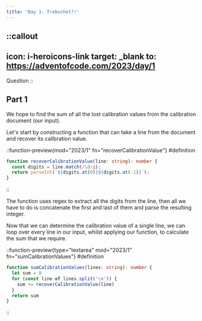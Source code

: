 ```yaml
---
title: 'Day 1: Trebuchet?!'
---
```


::callout
---
icon: i-heroicons-link
target: _blank
to: https://adventofcode.com/2023/day/1
---
Question
::

## Part 1

We hope to find the sum of all the lost calibration values from the calibration document (our input).

Let's start by constructing a function that can take a line from the document and recover its calibration value.


::function-preview{mod="2023/1" fn="recoverCalibrationValue"}
#definition
```typescript
function recoverCalibrationValue(line: string): number {
  const digits = line.match(/\d/g);
  return parseInt(`${digits.at(0)}${digits.at(-1)}`);
}
```
::

The function uses regex to extract all the digits from the line, then all we have to do is concatenate the first and last of them and parse the resulting integer.

Now that we can determine the calibration value of a single line, we can loop over every line in our input, whilst applying our function, to calculate the sum that we require.

::function-preview{type="textarea" mod="2023/1" fn="sumCalibrationValues"}
#definition
```typescript
function sumCalibrationValues(lines: string): number {
  let sum = 0
  for (const line of lines.split('\n')) {
    sum += recoverCalibrationValue(line)
  }
  return sum
}
```
::
